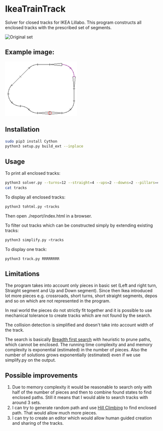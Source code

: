 # IkeaTrainTrack
Solver for closed tracks for IKEA Lillabo. This program constructs all enclosed tracks with the prescribed set of segments.

![Original set](http://www.ikea.com/us/en/images/products/lillabo-piece-basic-train-set-assorted-colors__65510_PE176881_S4.JPG)

## Example image:
![Schematic track](docs/example.png?raw=true)

## Installation
```bash
sudo pip3 install Cython
python3 setup.py build_ext --inplace
```

## Usage
To print all enclosed tracks:
```bash
python3 solver.py --turns=12 --straight=4 --ups=2 --downs=2 --pillars=4 >tracks
cat tracks
```

To display all enclosed tracks:
```bash
python3 tohtml.py <tracks
```
Then open ./report/index.html in a browser.

To filter out tracks which can be constructed simply by extending existing tracks:
```bash
python3 simplify.py <tracks
```

To display one track:
```bash
python3 track.py RRRRRRRR
```

## Limitations
The program takes into account only pieces in basic set (Left and right turn, Straight segment and Up and Down segment). Since then Ikea introduced lot more pieces e.g. crossroads, short turns, short straight segments, depos and so on which are not represented in the program.

In real world the pieces do not strictly fit together and it is possible to use mechanical tolerance to create tracks which are not found by the search.

The collision detection is simplified and doesn't take into account width of the track.

The search is basically [Breadth first search](https://en.wikipedia.org/wiki/Breadth-first_search) with heuristic to prune paths, which cannot be enclosed. The running time complexity and and memory complexity is exponential (estimated) in the number of pieces. Also the number of solutions grows exponentially (estimated) even if we use simplify.py on the output.

## Possible improvements
1. Due to memory complexity it would be reasonable to search only with half of the number of pieces and then to combine found states to find enclosed paths. Still it means that I would able to search tracks with around 3 sets.
2. I can try to generate random path and use [Hill Climbing](https://en.wikipedia.org/wiki/Hill_climbing) to find enclosed path. That would allow much more pieces.
3. I can try to create an editor which would allow human guided creation and sharing of the tracks.
